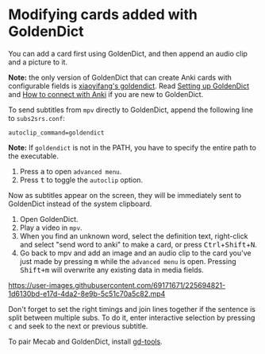 # Modifying cards added with GoldenDict

You can add a card first using GoldenDict,
and then append an audio clip and a picture to it.

**Note:** the only version of GoldenDict that can create Anki cards with configurable fields is
[xiaoyifang's goldendict](https://github.com/xiaoyifang/goldendict-ng).
Read [Setting up GoldenDict](https://tatsumoto-ren.github.io/blog/setting-up-goldendict.html) and
[How to connect with Anki](https://github.com/xiaoyifang/goldendict-ng/blob/staged/website/docs/topic_anki.md)
if you are new to GoldenDict.

To send subtitles from `mpv` directly to GoldenDict,
append the following line to `subs2srs.conf`:

```
autoclip_command=goldendict
```

**Note:** If `goldendict` is not in the PATH, you have to specify the entire path to the executable.

1) Press <kbd>a</kbd> to open `advanced menu`.
2) Press <kbd>t</kbd> to toggle the `autoclip` option.

Now as subtitles appear on the screen,
they will be immediately sent to GoldenDict instead of the system clipboard.

1) Open GoldenDict.
2) Play a video in `mpv`.
3) When you find an unknown word,
   select the definition text,
   right-click and select "send word to anki" to make a card,
   or press <kbd>Ctrl</kbd>+<kbd>Shift</kbd>+<kbd>N</kbd>.
4) Go back to mpv and add an image and an audio clip
   to the card you've just made by pressing <kbd>m</kbd> while the `advanced menu` is open.
   Pressing <kbd>Shift+m</kbd> will overwrite any existing data in media fields.

https://user-images.githubusercontent.com/69171671/225694821-1d6130bd-e17d-4da2-8e9b-5c51c70a5c82.mp4

Don't forget to set the right timings and join lines together
if the sentence is split between multiple subs.
To do it, enter interactive selection by pressing <kbd>c</kbd>
and seek to the next or previous subtitle.

To pair Mecab and GoldenDict, install [gd-tools](https://github.com/Ajatt-Tools/gd-tools).
